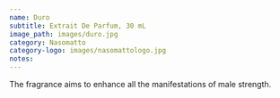 ```yaml
---
name: Duro
subtitle: Extrait De Parfum, 30 mL
image_path: images/duro.jpg
category: Nasomatto
category-logo: images/nasomattologo.jpg
notes: 
---
```

The fragrance aims to enhance all the manifestations of male strength.